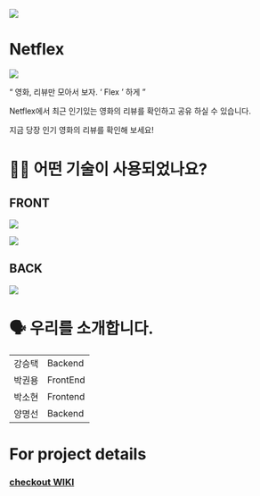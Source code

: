 ![](https://img.shields.io/badge/PROJECT-NETFLEX-red?style=for-the-badge) 
# Netflex
![](https://ifh.cc/g/555NX7.png)

“ 영화, 리뷰만 모아서 보자.  ‘ Flex ’  하게 ”


Netflex에서 최근 인기있는 영화의 리뷰를 확인하고 공유 하실 수 있습니다.

지금 당장 인기 영화의 리뷰를 확인해 보세요!

# 🕵🏼 어떤 기술이 사용되었나요? 
## FRONT
![](https://img.shields.io/badge/FRONT-JAVASCRIPT-yellow?style=for-the-badge&logo=javascript) 

![](https://img.shields.io/badge/FRONT-REACT-blue?style=for-the-badge&logo=react) 

## BACK
![](https://img.shields.io/badge/BACK-NODE-green?style=for-the-badge&logo=node.js) 


# 🗣️ 우리를 소개합니다.
<table>
  <tr>
    <td style="cursor:pointer;" onClick = "location.href='http://ihouse.so.vc'">강승택</td>
    <td>Backend</td>
  </tr>
  <tr>
    <td>박권용</td>
    <td>FrontEnd</td>
  </tr>
  <tr>
    <td>박소현</td>
    <td>Frontend</td>
  </tr>
  <tr>
    <td>양명선</td>
    <td>Backend</td>
  </tr>
</table>

# For project details
### [checkout WIKI](https://github.com/codestates/netflex_client/wiki)
